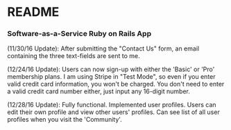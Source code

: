 # README

### Software-as-a-Service Ruby on Rails App

(11/30/16 Update): After submitting the "Contact Us" form, an email containing the three text-fields are sent to me.

(12/24/16 Update): Users can now sign-up with either the 'Basic' or 'Pro' membership plans. I am using Stripe in "Test Mode", so even if you enter valid credit card information, you won't be charged. You don't need to enter a valid credit card number either, just input any 16-digit number.

(12/28/16 Update): Fully functional. Implemented user profiles. Users can edit their own profile and view other users' profiles. Can see list of all user profiles when you visit the 'Community'.
